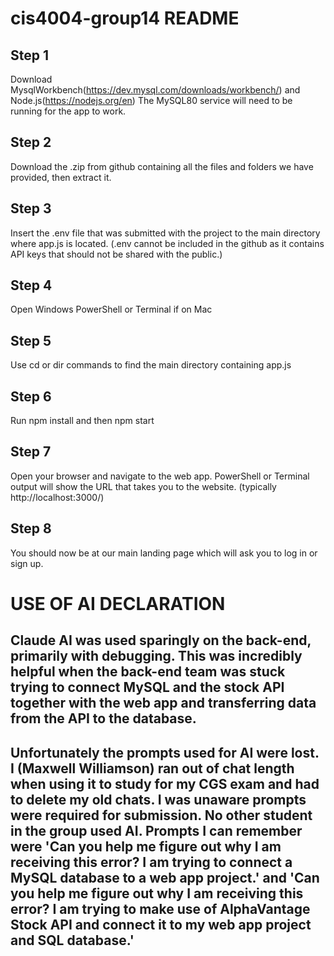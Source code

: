 # cis4004-group14 README

## Step 1
Download MysqlWorkbench(https://dev.mysql.com/downloads/workbench/) and Node.js(https://nodejs.org/en) The MySQL80 service will need to be running for the app to work.

## Step 2
Download the .zip from github containing all the files and folders we have provided, then extract it.

## Step 3
Insert the .env file that was submitted with the project to the main directory where app.js is located. (.env cannot be included in the github as it contains API keys that should not be shared with the public.)

## Step 4
Open Windows PowerShell or Terminal if on Mac

## Step 5
Use cd or dir commands to find the main directory containing app.js

## Step 6
Run npm install and then npm start

## Step 7
Open your browser and navigate to the web app. PowerShell or Terminal output will show the URL that takes you to the website. (typically http://localhost:3000/)

## Step 8
You should now be at our main landing page which will ask you to log in or sign up. 


# USE OF AI DECLARATION

## Claude AI was used sparingly on the back-end, primarily with debugging. This was incredibly helpful when the back-end team was stuck trying to connect MySQL and the stock API together with the web app and transferring data from the API to the database.
## Unfortunately the prompts used for AI were lost. I (Maxwell Williamson) ran out of chat length when using it to study for my CGS exam and had to delete my old chats. I was unaware prompts were required for submission. No other student in the group used AI. Prompts I can remember were 'Can you help me figure out why I am receiving this error? I am trying to connect a MySQL database to a web app project.' and 'Can you help me figure out why I am receiving this error? I am trying to make use of AlphaVantage Stock API and connect it to my web app project and SQL database.'




